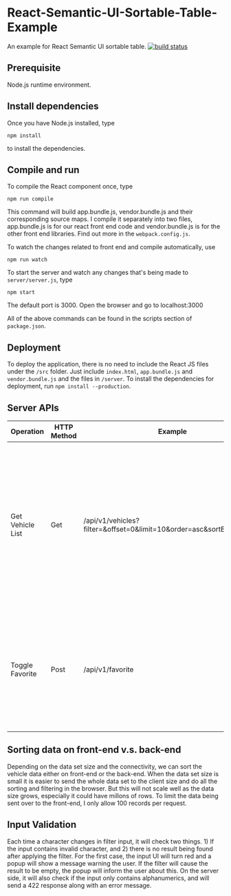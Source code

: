 # React-Semantic-UI-Sortable-Table-Example
An example for React Semantic UI sortable table.
[![build status](https://img.shields.io/travis/gges5110/React-Semantic-UI-Sortable-Table-Example/master.svg?style=flat-square)](https://travis-ci.org/gges5110/React-Semantic-UI-Sortable-Table-Example)

## Prerequisite
Node.js runtime environment.

## Install dependencies
Once you have Node.js installed, type
```
npm install
```
to install the dependencies.

## Compile and run
To compile the React component once, type
```
npm run compile
```
This command will build app.bundle.js, vendor.bundle.js and their corresponding source maps.
I compile it separately into two files, app.bundle.js is for our react front end code and vendor.bundle.js is for the other front end libraries. Find out more in the ```webpack.config.js```.

To watch the changes related to front end and compile automatically, use
```
npm run watch
```

To start the server and watch any changes that's being made to ```server/server.js```, type
```
npm start
```
 The default port is 3000. Open the browser and go to localhost:3000

All of the above commands can be found in the scripts section of ```package.json```.

## Deployment
To deploy the application, there is no need to include the React JS files under the ```/src``` folder. Just include ```index.html```, ```app.bundle.js``` and ```vendor.bundle.js``` and the files in ```/server```. To install the dependencies for deployment, run ```npm install --production```.


## Server APIs

| Operation         | HTTP Method   | Example           | Remarks       |
| ----------------- | ------------- | ----------------- | ------------- |
| Get Vehicle List  | Get           | /api/v1/vehicles?filter=&offset=0&limit=10&order=asc&sortBy=package  | Available query params: filter, offset, limit, order, sortBy. If query parameters does not match, it will give warning and also provide the correct name of query parameters.  |
| Toggle Favorite   | Post          | /api/v1/favorite  | Requires to send the JSON formatted vehicle in the body. Will send back an error status if no vehicle is found in the body of request.  |

## Sorting data on front-end v.s. back-end
Depending on the data set size and the connectivity, we can sort the vehicle data either on front-end or the back-end. When the data set size is small it is easier to send the whole data set to the client size and do all the sorting and filtering in the browser. But this will not scale well as the data size grows, especially it could have millons of rows. To limit the data being sent over to the front-end, I only allow 100 records per request.

## Input Validation
Each time a character changes in filter input, it will check two things. 1) If the input contains invalid character, and 2) there is no result being found after applying the filter. For the first case, the input UI will turn red and a popup will show a message warning the user. If the filter will cause the result to be empty, the popup will inform the user about this. On the server side, it will also check if the input only contains alphanumerics, and will send a 422 response along with an error message.
